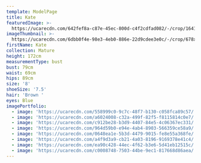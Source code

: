 ```yaml
---
template: ModelPage
title: Kate
featuredImage: >-
  https://ucarecdn.com/642fef8a-c87e-45ec-800d-c4f2cdfad082/-/crop/1641x887/0,0/-/preview/
imageThumbnail: >-
  https://ucarecdn.com/6dbb0f4e-98e3-4eb0-886e-22d9cdee3e0c/-/crop/678x935/55,0/-/preview/
firstName: Kate
collection: Mature
height: 172cm
measurementType: bust
bust: 79cm
waist: 69cm
hips: 89cm
size: '8'
shoeSize: '7.5'
hair: 'Brown '
eyes: Blue
imagePortfolio:
  - image: 'https://ucarecdn.com/558999c0-9c7c-48f7-b130-c058fca89c57/'
  - image: 'https://ucarecdn.com/a6024008-c32a-499f-82f5-f8115814c0e7/'
  - image: 'https://ucarecdn.com/c912be28-b3d9-4407-84e5-4c06367ec331/'
  - image: 'https://ucarecdn.com/964d59b0-e94e-4ab4-8903-566359ce58a9/'
  - image: 'https://ucarecdn.com/0648ea1e-5b3d-4479-9015-fe8e55a368fe/'
  - image: 'https://ucarecdn.com/a4f9d3a9-cb21-4a03-8196-9169378e41c4/'
  - image: 'https://ucarecdn.com/ea90c428-44ec-4f62-b3e6-5d41eb12515c/'
  - image: 'https://ucarecdn.com/c0008748-7503-44be-9ec1-817668d86aea/'
---
```


